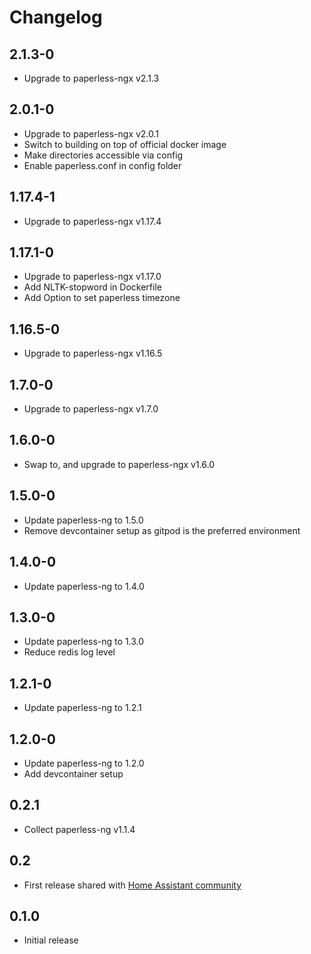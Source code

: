 # Changelog

## 2.1.3-0

- Upgrade to paperless-ngx v2.1.3

## 2.0.1-0

- Upgrade to paperless-ngx v2.0.1
- Switch to building on top of official docker image
- Make directories accessible via config
- Enable paperless.conf in config folder

## 1.17.4-1

- Upgrade to paperless-ngx v1.17.4

## 1.17.1-0

- Upgrade to paperless-ngx v1.17.0
- Add NLTK-stopword in Dockerfile
- Add Option to set paperless timezone

## 1.16.5-0

- Upgrade to paperless-ngx v1.16.5

## 1.7.0-0

- Upgrade to paperless-ngx v1.7.0

## 1.6.0-0

- Swap to, and upgrade to paperless-ngx v1.6.0

## 1.5.0-0

- Update paperless-ng to 1.5.0
- Remove devcontainer setup as gitpod is the preferred environment

## 1.4.0-0

- Update paperless-ng to 1.4.0

## 1.3.0-0

- Update paperless-ng to 1.3.0
- Reduce redis log level

## 1.2.1-0

- Update paperless-ng to 1.2.1

## 1.2.0-0

- Update paperless-ng to 1.2.0
- Add devcontainer setup

## 0.2.1

- Collect paperless-ng v1.1.4

## 0.2

- First release shared with [Home Assistant community](https://community.home-assistant.io/t/paperless-ng-add-on/269335)

## 0.1.0

- Initial release
